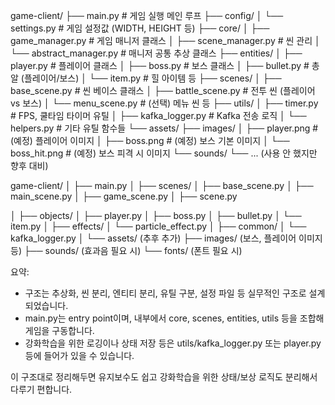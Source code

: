 
game-client/
├── main.py                           # 게임 실행 메인 루프
├── config/
│   └── settings.py                   # 게임 설정값 (WIDTH, HEIGHT 등)
├── core/
│   ├── game\_manager.py              # 게임 매니저 클래스
│   ├── scene\_manager.py            # 씬 관리
│   └── abstract\_manager.py         # 매니저 공통 추상 클래스
├── entities/
│   ├── player.py                    # 플레이어 클래스
│   ├── boss.py                      # 보스 클래스
│   ├── bullet.py                    # 총알 (플레이어/보스)
│   └── item.py                      # 힐 아이템 등
├── scenes/
│   ├── base\_scene.py               # 씬 베이스 클래스
│   ├── battle\_scene.py            # 전투 씬 (플레이어 vs 보스)
│   └── menu\_scene.py              # (선택) 메뉴 씬 등
├── utils/
│   ├── timer.py                    # FPS, 쿨타임 타이머 유틸
│   ├── kafka\_logger.py            # Kafka 전송 로직
│   └── helpers.py                 # 기타 유틸 함수들
└── assets/
├── images/
│   ├── player.png              # (예정) 플레이어 이미지
│   ├── boss.png                # (예정) 보스 기본 이미지
│   └── boss\_hit.png            # (예정) 보스 피격 시 이미지
└── sounds/
└── ... (사용 안 했지만 향후 대비)


game-client/
│
├── main.py
│
├── scenes/
│   ├── base_scene.py
│   ├── main_scene.py
│   ├── game_scene.py
│   ├── scene.py

│
├── objects/
│   ├── player.py
│   ├── boss.py
│   ├── bullet.py
│   └── item.py
│
├── effects/
│   └── particle_effect.py
│
├── common/
│   └── kafka_logger.py
│
└── assets/   (추후 추가)
    ├── images/    (보스, 플레이어 이미지 등)
    ├── sounds/    (효과음 필요 시)
    └── fonts/     (폰트 필요 시)


요약:
* 구조는 추상화, 씬 분리, 엔티티 분리, 유틸 구분, 설정 파일 등 실무적인 구조로 설계되었습니다.
* main.py는 entry point이며, 내부에서 core, scenes, entities, utils 등을 조합해 게임을 구동합니다.
* 강화학습을 위한 로깅이나 상태 저장 등은 utils/kafka\_logger.py 또는 player.py 등에 들어가 있을 수 있습니다.

이 구조대로 정리해두면 유지보수도 쉽고 강화학습을 위한 상태/보상 로직도 분리해서 다루기 편합니다.
